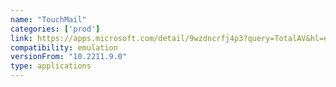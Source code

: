 ```yaml
---
name: "TouchMail"
categories: ['prod']
link: https://apps.microsoft.com/detail/9wzdncrfj4p3?query=TotalAV&hl=en-us&gl=US
compatibility: emulation
versionFrom: "10.2211.9.0"
type: applications
---
```


